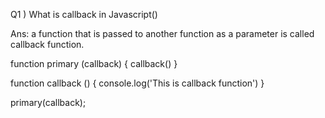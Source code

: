 Q1 ) What is callback in Javascript()

Ans: a function that is passed to another function as a parameter is called callback function.

function primary (callback) {
    callback()
}

function callback () {
    console.log('This is callback function')
}

primary(callback); 

<!--------------------------------------------!>
